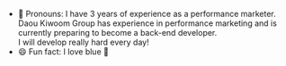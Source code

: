 - 📌 Pronouns: I have 3 years of experience as a performance marketer. <br>
  Daou Kiwoom Group has experience in performance marketing and is currently preparing to become a back-end developer. <br>
  I will develop really hard every day! <br>
- 😄 Fun fact: I love blue 💙
